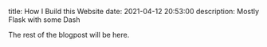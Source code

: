 title: How I Build this Website 
date: 2021-04-12 20:53:00
description: Mostly Flask with some Dash

The rest of the blogpost will be here. 